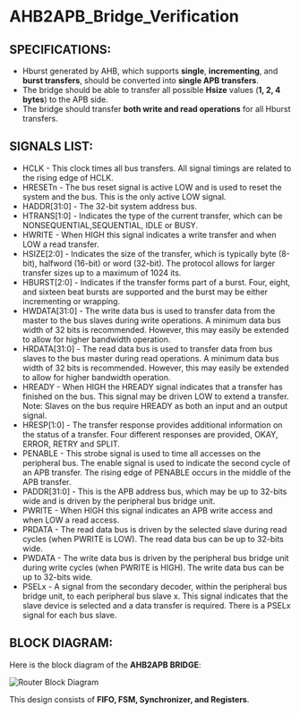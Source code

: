# AHB2APB_Bridge_Verification
## SPECIFICATIONS:
- Hburst generated by AHB, which supports **single**, **incrementing**, and **burst transfers**, should be converted into **single APB transfers**.  
- The bridge should be able to transfer all possible **Hsize** values (**1, 2, 4 bytes**) to the APB side.  
- The bridge should transfer **both write and read operations** for all Hburst transfers.
## SIGNALS LIST:  
- HCLK - This clock times all bus transfers. All signal timings are related to the rising edge of HCLK.
- HRESETn - The bus reset signal is active LOW and is used to reset the system and the bus. This is the only active LOW signal.
- HADDR[31:0] - The 32-bit system address bus.
- HTRANS[1:0] - Indicates the type of the current transfer, which can be NONSEQUENTIAL,SEQUENTIAL, IDLE or BUSY.  
- HWRITE - When HIGH this signal indicates a write transfer and when LOW a read transfer.  
- HSIZE[2:0] - Indicates the size of the transfer, which is typically byte (8-bit), halfword (16-bit) or word (32-bit). The protocol allows for larger transfer sizes up to a maximum of 1024 its.  
- HBURST[2:0] - Indicates if the transfer forms part of a burst. Four, eight, and sixteen beat bursts are supported and the burst may be either incrementing or wrapping.
- HWDATA[31:0] - The write data bus is used to transfer data from the master to the bus slaves during write operations. A minimum data bus width of 32 bits is recommended. However, this may easily be extended to allow for higher bandwidth operation.
- HRDATA[31:0] - The read data bus is used to transfer data from bus slaves to the bus master during read operations. A minimum data bus width of 32 bits is recommended. However, this may easily be extended to allow for higher bandwidth operation.
- HREADY - When HIGH the HREADY signal indicates that a transfer has finished on the bus. This signal may be driven LOW to extend a transfer. Note: Slaves on the bus require HREADY as both an input and an output signal.
- HRESP[1:0] - The transfer response provides additional information on the status of a transfer. Four different responses are provided, OKAY, ERROR, RETRY and SPLIT.
- PENABLE - This strobe signal is used to time all accesses on the peripheral bus. The enable signal is used to indicate the second cycle of an APB transfer. The rising edge of PENABLE occurs in the middle of the APB transfer.
- PADDR[31:0] - This is the APB address bus, which may be up to 32-bits wide and is driven by the peripheral bus bridge unit.
- PWRITE - When HIGH this signal indicates an APB write access and when LOW a read access.
- PRDATA - The read data bus is driven by the selected slave during read cycles (when PWRITE is LOW). The read data bus can be up to 32-bits wide.
- PWDATA - The write data bus is driven by the peripheral bus bridge unit during write cycles (when PWRITE is HIGH). The write data bus can be up to 32-bits wide.
- PSELx - A signal from the secondary decoder, within the peripheral bus bridge unit, to each peripheral bus slave x. This signal indicates that the slave device is selected and a data transfer is required. There is a PSELx signal for each bus slave.
## BLOCK DIAGRAM:
Here is the block diagram of the **AHB2APB BRIDGE**:

![Router Block Diagram](images/router_architecture.png)

This design consists of **FIFO, FSM, Synchronizer, and Registers**.
